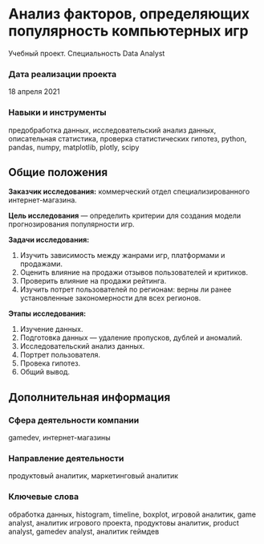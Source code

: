 # Анализ факторов, определяющих популярность компьютерных игр
Учебный проект. Специальность Data Analyst

### Дата реализации проекта

18 апреля 2021

### Навыки и инструменты

предобработка данных, исследовательский анализ данных, описательная статистика, проверка статистических гипотез, python, pandas, numpy, matplotlib, plotly, scipy

## Общие положения

**Заказчик исследования:** коммерческий отдел специализированного интернет-магазина.

**Цель исследования** — определить критерии для создания модели прогнозирования популярности игр.

**Задачи исследования:**

1. Изучить зависимость между жанрами игр, платформами и продажами.
2. Оценить влияние на продажи отзывов пользователей и критиков.
3. Проверить влияние на продажи рейтинга.
4. Изучить потрет пользователей по регионам: верны ли ранее установленные закономерности для всех регионов.

**Этапы исследования:**

1. Изучение данных.
2. Подготовка данных — удаление пропусков, дублей и аномалий.
3. Исследовательский анализ данных.
4. Портрет пользователя.
5. Провека гипотез.
6. Общий вывод.

## Дополнительная информация

### Сфера деятельности компании

gamedev, интернет-магазины

### Направление деятельности

продуктовый аналитик, маркетинговый аналитик

### Ключевые слова

обработка данных, histogram, timeline, boxplot, игровой аналитик, game analyst, аналитик игрового проекта, продуктовы аналитик,  product analyst, gamedev analyst, аналитик геймдев